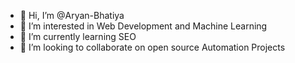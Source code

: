- 👋 Hi, I’m @Aryan-Bhatiya
- 👀 I’m interested in Web Development and Machine Learning
- 🌱 I’m currently learning SEO
- 💞️ I’m looking to collaborate on open source Automation Projects

<!---
Aryan-Bhatiya-001/Aryan-Bhatiya-001 is a ✨ special ✨ repository because its `README.md` (this file) appears on your GitHub profile.
You can click the Preview link to take a look at your changes.
--->

